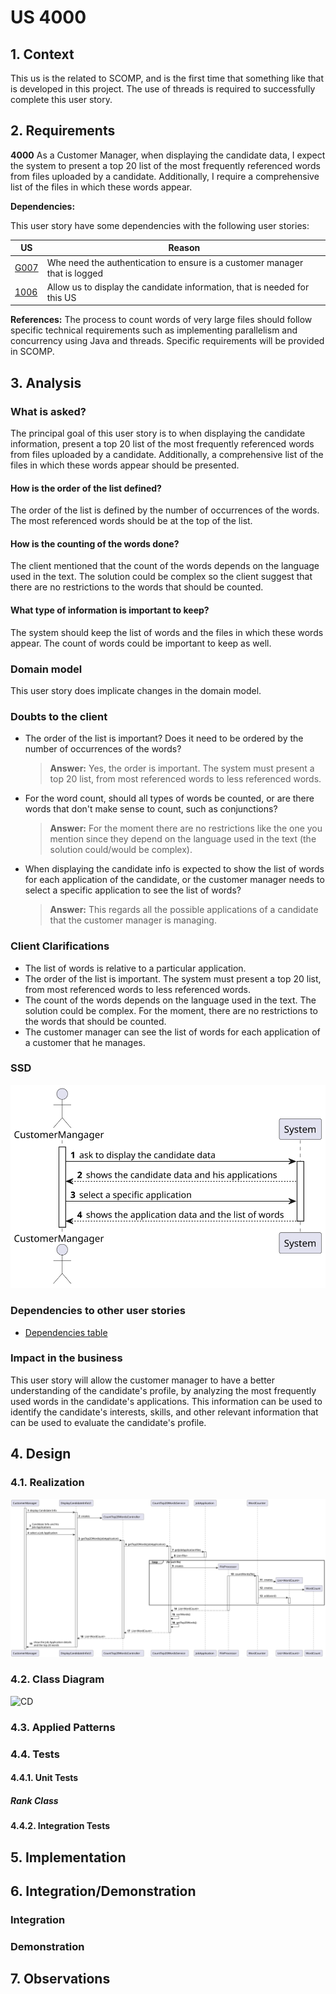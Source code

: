 # US 4000

## 1. Context

This us is the related to SCOMP, and is the first time that something like that is developed in this project. The use of threads is required to successfully complete this user story. 


## 2. Requirements

**4000** As a Customer Manager, when displaying the candidate data, I expect the system
to present a top 20 list of the most frequently referenced words from files uploaded by a
candidate. Additionally, I require a comprehensive list of the files in which these words
appear.

**Dependencies:**<a id="dependencias"></a>

This user story have some dependencies with the following user stories:

| US                                     | Reason                                                                     |
|----------------------------------------|----------------------------------------------------------------------------|
| [G007](../../SprintB/g007/readme.md)   | Whe need the authentication to ensure is a customer manager that is logged |    
| [1006](../../SprintB/us1006/readme.md) | Allow us to display the candidate information, that is needed for this US  |



**References:**
The process to count words of very large files should follow specific 
technical requirements such as implementing parallelism and concurrency using Java
and threads. Specific requirements will be provided in SCOMP.






## 3. Analysis

### What is asked?

The principal goal of this user story is to when displaying the candidate information, present a top 20 list of the most frequently referenced words from files uploaded by a candidate. Additionally, a comprehensive list of the files in which these words appear should be presented.

#### How is the order of the list defined?

The order of the list is defined by the number of occurrences of the words. The most referenced words should be at the top of the list.

#### How is the counting of the words done?

The client mentioned that the count of the words depends on the language used in the text. The solution could be complex so the client suggest that there are no restrictions to the words that should be counted.

#### What type of information is important to keep?

The system should keep the list of words and the files in which these words appear. The count of words could be important to keep as well.



### Domain model

This user story does implicate changes in the domain model.


### Doubts to the client

- The order of the list is important? Does it need to be ordered by the number of occurrences of the words?
    >  **Answer:** Yes, the order is important. The system must present a top 20 list, from most referenced words to less referenced words.

- For the word count, should all types of words be counted, or are there words that don't make sense to count, such as conjunctions?
    >  **Answer:** For the moment there are no restrictions like the one you mention since they depend on the language used in the text (the solution could/would be complex).

- When displaying the candidate info is expected to show the list of words for each application of the candidate, or the customer manager needs to select a specific application to see the list of words?
    >  **Answer:** This regards all the possible applications of a candidate that the customer manager is managing.
 

### Client Clarifications
- The list of words is relative to a particular application.
- The order of the list is important. The system must present a top 20 list, from most referenced words to less referenced words.
- The count of the words depends on the language used in the text. The solution could be complex. For the moment, there are no restrictions to the words that should be counted.
- The customer manager can see the list of words for each application of a customer that he manages.

### SSD
![ssd](SSD/ssd.svg)

### Dependencies to other user stories
- [Dependencies table](#dependencias)


### Impact in the business

This user story will allow the customer manager to have a better understanding of the candidate's profile, by analyzing the most frequently used words in the candidate's applications. This information can be used to identify the candidate's interests, skills, and other relevant information that can be used to evaluate the candidate's profile.


## 4. Design


### 4.1. Realization
![sd](SD/sd.svg)


### 4.2. Class Diagram
![CD](CD/CD.svg)

### 4.3. Applied Patterns



### 4.4. Tests

#### 4.4.1. Unit Tests

##### Rank Class


#### 4.4.2. Integration Tests


## 5. Implementation




## 6. Integration/Demonstration

### Integration



### Demonstration



## 7. Observations

